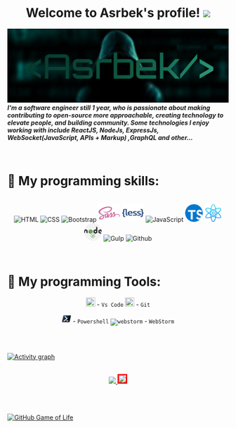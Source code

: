 <h1 align="center" style="font-weight:700;">
  <b> Welcome to Asrbek's profile! </b>
  <img src="https://media.giphy.com/media/hvRJCLFzcasrR4ia7z/giphy.gif" width="28">
</h1>

<img src="./file/1.jpg" alt="banner that says Asrbek - Frontend developer, content creator and community organizer alongside a cartoon illustration of Asrbek">
<i><b>I'm a software engineer still 1 year, who is passionate about making contributing to open-source more approachable, creating technology to elevate people, and building community. Some technologies I enjoy working with include ReactJS, NodeJs, ExpressJs, WebSocket(JavaScript, APIs + Markup) ,GraphQL and other...</b></i>
<br/>
<br/>
<br/>
<h1 align="start">
🤹 My programming <b>skills: </b>
</h1>
<br/>
<div style="display: inline_block" align="center">
  <img alt="HTML" height="40" width="50" src="https://cdn.jsdelivr.net/gh/devicons/devicon/icons/html5/html5-original.svg">
  
  <img alt="CSS" height="40" width="50" src="https://cdn.jsdelivr.net/gh/devicons/devicon/icons/css3/css3-original.svg">
  
  <img alt="Bootstrap" height="40" width="50" src="https://cdn.jsdelivr.net/gh/devicons/devicon/icons/bootstrap/bootstrap-original.svg">
  
  <img  alt="SASS" height="40" width="50" src="https://github.com/devicons/devicon/blob/v2.14.0/icons/sass/sass-original.svg">
  
  <img alt="SCSS" height="40" width="50" src="https://github.com/devicons/devicon/blob/v2.14.0/icons/less/less-plain-wordmark.svg">
  
  <img alt="JavaScript" height="40" width="50" src="https://cdn.jsdelivr.net/gh/devicons/devicon/icons/javascript/javascript-original.svg">
  
  <img alt="typescript" height="40" width="40" src="./file/typescript.png">
  <img alt="typescript" height="40" width="40" src="./file/atom.png">
  <img alt="node" height="40" width="40" src="./file/nodejs.png">
  
  <img alt="Gulp" height="40" width="50" src="https://cdn.jsdelivr.net/gh/devicons/devicon/icons/gulp/gulp-plain.svg">
  
  <img alt="Github" height="40" width="50" src="https://cdn.jsdelivr.net/gh/devicons/devicon/icons/github/github-original.svg">
</div>

<br>
<br>
<h1 align="start">
🤹 My programming <b>Tools: </b>
</h1>
<center> 
  

<code><img src="https://github.com/tomchen/stack-icons/blob/master/logos/visual-studio-code.svg" width="21px" height="21px"></code> - `Vs Code` 
<code><img src="https://github.com/tomchen/stack-icons/blob/master/logos/git-icon.svg"           width="21px" height="21px"></code> - `Git` 

<code><img alt="terminal" src="https://raw.githubusercontent.com/github/explore/80688e429a7d4ef2fca1e82350fe8e3517d3494d/topics/powershell/powershell.png" width="21px" height="21px"></code> - `Powershell` 
<code><img alt="webstorm" src="https://upload.wikimedia.org/wikipedia/commons/thumb/c/c0/WebStorm_Icon.svg/1200px-WebStorm_Icon.svg.png" width="21px" height="21px"></code> - `WebStorm` 
</center>
<br>

<br>

[![Activity graph](https://activity-graph.herokuapp.com/graph?username=AsrbekCoder&bg_color=000000&color=36bcf7&line=36bcf7&point=ffffff&area=true&hide_border=true)](https://github.com/AsrbekCoder)

<br>
<div align="center">
  <a href="https://github.com/AsrbekCoder">
  <img height="180em" src="https://github-readme-stats.vercel.app/api?username=AsrbekCoder&show_icons=true&theme=dark&include_all_commits=true&count_private=true"/>
  <img height="180em" style="border:3px solid red;"src="https://github-readme-stats.vercel.app/api/top-langs/?username=AsrbekCoder&layout=compact&langs_count=7&theme=dark"/>
</div>

<br/>
<br/>
<br/>

[![GitHub Game of Life](https://github4life.herokuapp.com/AsrbekCoder.gif?z=6)](https://github4life.herokuapp.com/AsrbekCoder)

<br/>
<br/>
